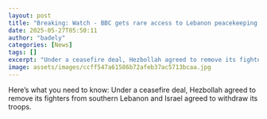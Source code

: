 ```yaml
---
layout: post
title: "Breaking: Watch - BBC gets rare access to Lebanon peacekeeping mission"
date: 2025-05-27T05:50:11
author: "badely"
categories: [News]
tags: []
excerpt: "Under a ceasefire deal, Hezbollah agreed to remove its fighters from southern Lebanon and Israel agreed to withdraw its troops."
image: assets/images/ccff547a61586b72afeb37ac5713bcaa.jpg
---
```


Here’s what you need to know: Under a ceasefire deal, Hezbollah agreed to remove its fighters from southern Lebanon and Israel agreed to withdraw its troops.

